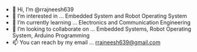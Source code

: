 - 👋 Hi, I’m @rrajneesh639
- 👀 I’m interested in ... Embedded System and Robot Operating System 
- 🌱 I’m currently learning ... Electronics and Communication Engineering 
- 💞️ I’m looking to collaborate on ... Embedded Systems, Robot Operating System, Arduino Programming  
- 📫 You can reach by my email ... rrajneesh639@gmail.com

<!---
rrajneesh639/rrajneesh639 is a ✨ special ✨ repository because its `README.md` (this file) appears on your GitHub profile.
You can click the Preview link to take a look at your changes.
--->
